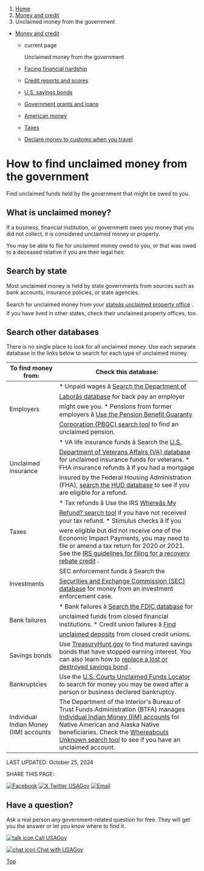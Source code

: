 1. [Home](/)
2. [Money and credit](/money)
3. Unclaimed money from the government

* [Money and credit](/money)
  + current page

    Unclaimed money from the government
  + [Facing financial hardship](/financial-hardship)
  + [Credit reports and scores](/credit)
  + [U.S. savings bonds](/savings-bonds)
  + [Government grants and loans](/government-grants-and-loans)
  + [American money](/currency)
  + [Taxes](/taxes)
  + [Declare money to customs when you travel](/travel-money)

How to find unclaimed money from the government
===============================================

Find unclaimed funds held by the government that might be owed to you.

What is unclaimed money?
------------------------

If a business, financial institution, or government owes you money that you did not collect, it is considered unclaimed money or property.

You may be able to file for unclaimed money owed to you, or that was owed to a deceased relative if you are their legal heir.

Search by state
---------------

Most unclaimed money is held by state governments from sources such as bank accounts, insurance policies, or state agencies.

Search for unclaimed money from your
[stateâs unclaimed property office](https://unclaimed.org/)
. If you have lived in other states, check their unclaimed property offices, too.

Search other databases
----------------------

There is no single place to look for all unclaimed money. Use each separate database in the links below to search for each type of unclaimed money.

| To find money from: | Check this database: |
| --- | --- |
| Employers | * Unpaid wages â   [Search the Department of Laborâs database](https://webapps.dol.gov/wow/)   for back pay an employer might owe you. * Pensions from former employers â   [Use the Pension Benefit Guaranty Corporation (PBGC) search tool](https://www.pbgc.gov/about/pg/contact/contact-unclaimed)   to find an unclaimed pension. |
| Unclaimed insurance | * VA life insurance funds â Search the   [U.S. Department of Veterans Affairs (VA) database](https://insurance.va.gov/UnclaimedFunds/Search)   for unclaimed insurance funds for veterans. * FHA insurance refunds â If you had a mortgage insured by the Federal Housing Administration (FHA),   [search the HUD database](https://entp.hud.gov/dsrs/refunds/)   to see if you are eligible for a refund. |
| Taxes | * Tax refunds â Use the IRS   [Whereâs My Refund? search tool](https://www.irs.gov/refunds)   if you have not received your tax refund. * Stimulus checks â If you were eligible but did not receive one of the Economic Impact Payments, you may need to file or amend a tax return for 2020 or 2021. See the   [IRS guidelines for filing for a recovery rebate credit](https://www.irs.gov/coronavirus/economic-impact-payments)   . |
| Investments | SEC enforcement funds â Search the [Securities and Exchange Commission (SEC) database](https://www.sec.gov/enforce/information-for-harmed-investors) for money from an investment enforcement case. |
| Bank failures | * Bank failures â   [Search the FDIC database](https://closedbanks.fdic.gov/funds/)   for unclaimed funds from closed financial institutions. * Credit union failures â   [Find unclaimed deposits](https://ncua.gov/support-services/conservatorships-liquidations/unclaimed-deposits)   from closed credit unions. |
| Savings bonds | Use [TreasuryHunt.gov](https://www.treasurydirect.gov/savings-bonds/treasury-hunt/) to find matured savings bonds that have stopped earning interest. You can also learn how to [replace a lost or destroyed savings bond](https://www.treasurydirect.gov/savings-bonds/manage-bonds/lost-stolen-destroyed-ee-or-i-bonds/) . |
| Bankruptcies | Use the [U.S. Courts Unclaimed Funds Locator](https://ucf.uscourts.gov/) to search for money you may be owed after a person or business declared bankruptcy. |
| Individual Indian Money (IIM) accounts | The Department of the Interior's Bureau of Trust Funds Administration (BTFA) manages [Individual Indian Money (IIM) accounts](https://www.doi.gov/ost/iim-accounts) for Native American and Alaska Native beneficiaries. Check the [Whereabouts Unknown search tool](https://www.doi.gov/ost/wau) to see if you have an unclaimed account. |

LAST UPDATED:
October 25, 2024

SHARE THIS PAGE:

[![Facebook](/themes/custom/usagov/images/social-media-icons/Facebook_Icon.svg)](https://www.facebook.com/sharer/sharer.php?u=https://www.usa.gov/unclaimed-money&v=3)
[![X Twitter USAGov](/themes/custom/usagov/images/social-media-icons/X_Twitter_Icon.svg?version=2)](https://twitter.com/intent/tweet?source=webclient&text=https://www.usa.gov/unclaimed-money)
[![Email](/themes/custom/usagov/images/social-media-icons/Email_Icon.svg?version=2)](mailto:?subject=https://www.usa.gov/unclaimed-money)

Have a question?
----------------

Ask a real person any government-related question for free. They will get you the answer or let you know where to find it.

[![talk icon](/themes/custom/usagov/images/ICONS_talk.png)
Call USAGov](/phone)

[![chat icon](/themes/custom/usagov/images/ICONS_chat.png)
Chat with USAGov](/chat)

[Top](#main-content)